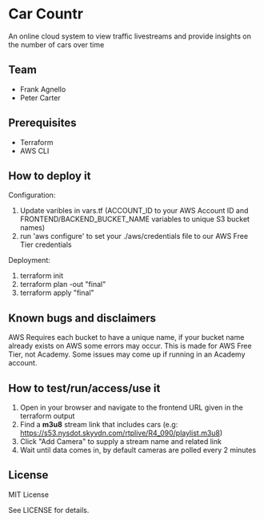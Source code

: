 # Car Countr

An online cloud system to view traffic livestreams and provide insights on the number of cars over time
  
## Team

- Frank Agnello 
- Peter Carter

## Prerequisites

- Terraform
- AWS CLI

## How to deploy it 

Configuration:
1. Update varibles in vars.tf (ACCOUNT_ID to your AWS Account ID and FRONTEND/BACKEND_BUCKET_NAME variables to unique S3 bucket names)
2. run 'aws configure' to set your ./aws/credentials file to our AWS Free Tier credentials

Deployment: 

1. terraform init
2. terraform plan -out "final"
3. terraform apply "final"

## Known bugs and disclaimers
AWS Requires each bucket to have a unique name, if your bucket name already exists on AWS some errors may occur.
This is made for AWS Free Tier, not Academy. Some issues may come up if running in an Academy account.

## How to test/run/access/use it

1. Open in your browser and navigate to the frontend URL given in the terraform output
2. Find a **m3u8** stream link that includes cars (e.g: https://s53.nysdot.skyvdn.com/rtplive/R4_090/playlist.m3u8)
3. Click "Add Camera" to supply a stream name and related link
4. Wait until data comes in, by default cameras are polled every 2 minutes


## License

MIT License

See LICENSE for details.

